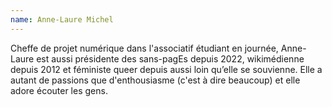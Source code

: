 ```yaml
---
name: Anne-Laure Michel
---
```


Cheffe de projet numérique dans l'associatif étudiant en journée, Anne-Laure est aussi présidente des sans-pagEs depuis 2022, wikimédienne depuis 2012 et féministe queer depuis aussi loin qu’elle se souvienne. Elle a autant de passions que d'enthousiasme (c'est à dire beaucoup) et elle adore écouter les gens.
